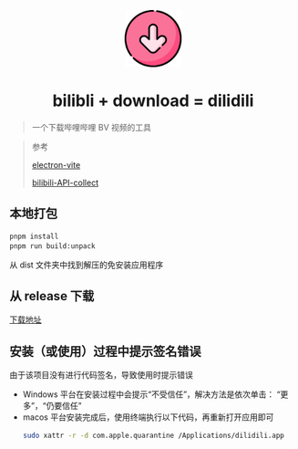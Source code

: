 <p align="center">
  <img alt="dilidili" src="resources/icon.png" width="100" />
</p>

<h1 align="center">bilibli + download = dilidili</h1>

> 一个下载哔哩哔哩 BV 视频的工具

> 参考
>
> [electron-vite](https://electron-vite.org/)
>
> [bilibili-API-collect](https://github.com/SocialSisterYi/bilibili-API-collect)

## 本地打包

```bash
pnpm install
pnpm run build:unpack
```

从 dist 文件夹中找到解压的免安装应用程序

## 从 release 下载

[下载地址](https://github.com/Darcrandex/dilidili/releases)

## 安装（或使用）过程中提示签名错误

由于该项目没有进行代码签名，导致使用时提示错误

- Windows 平台在安装过程中会提示“不受信任”，解决方法是依次单击：
  “更多”，“仍要信任”
- macos 平台安装完成后，使用终端执行以下代码，再重新打开应用即可
  ```bash
  sudo xattr -r -d com.apple.quarantine /Applications/dilidili.app
  ```
